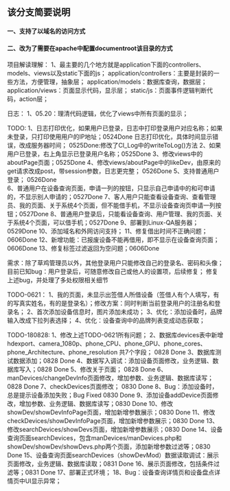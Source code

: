 <h2>该分支简要说明</h2>
<h4>一、支持了以域名的访问方式</h4>
<h4>二、改为了需要在apache中配置documentroot该目录的方式</h4>


项目解读理解：
1、最主要的几个地方就是application下面的controllers、models、views以及static下面的js；
application/controllers：主要是封装的一些方法，方便管理，抽象层；
application/models：数据库查询，数据层；
application/views：页面显示代码，显示层；
static/js：页面事件逻辑判断代码，action层；

日志：
1、05.20：理清代码逻辑，优化了views中所有页面的显示；

TODO:
1、日志打印优化，如果用户已登录，日志中打印登录用户对应名称；如果未登录，只打印使用用户的IP地址；0524Done
	日志打印优化，具体时间显示错误，改成服务器时间； 0525Done:修改了CI_Log中的writeToLog()方法
2、如果用户已登录，右上角显示已登录用户名称；0525Done
3、修改views中的aboutPage页面；0525Done
4、修改views/aboutPage中的likeDev，由原来的get请求改成post，带session参数，日志更完整； 0526Done
5、支持普通用户登录； 0526Done  
6、普通用户在设备查询页面，申请一列的按钮，只显示自己申请中的和可申请的，不显示别人申请的；0527Done
7、客人用户只能查看设备查询、查看管理员、我的页面、关于系统4个页面，但不能借手机，不显示设备查询页申请一列按钮；0527Done
8、普通用户登录后，只能看设备查询、用户管理、我的页面、关于系统4个页面，可以借手机；0527Done
9、部署到Linux-QA服务器； 0529Done
10、添加域名和外网访问支持；
11、修复借出时间不正确问题；0606Done
12、新增功能：已报废设备不能再借用，即不显示在设备查询页面；0606Done 
13、修复标签过滤返回为空问题；0606Done

需求：除了草鸡管理员以外，其他登录用户只能修改自己的登录名、密码和头像；
目前已知bug：用户登录后，可随意修改自己或他人的设置项，后续修复；
修复上述bug，并处理了多处权限相关细节

TODO-0621：
1、我的页面，未显示出签借人所借设备（签借人有个人填写，有的写真实姓名，有的是登录名）；修改方案：同时判断当前登录用户的注册名和登录名；
2、首次添加设备信息时，图片添加未成功；
3、优化：添加设备时，品牌输入改成下拉列表选择；
4、优化：设备查询中的品牌列表变成动态获取；

TODO-180828:
1、修改上述TODO-0621所有问题；
2、数据库devices表中新增hdexport、camera_1080p、phone_CPU、phone_GPU、phone_cores、phone_Architecture、phone_resolution 共7个字段； 0828 Done
3、数据库测试数据添加；0828 Done
4、数据写入调试：添加设备页面修改，业务逻辑、数据库写入；0828 Done
5、修改关于页面； 0828 Done
6、manDevices/changeDevInfo页面修改，增加参数、业务逻辑、数据库读写；0828 Done
7、checkDevices页面修改； 0830 Done
8、Bug：添加设备时，总是提示设备添加失败；Bug Fixed 0830 Done
9、添加设备addDevice页面修改，增加参数、业务逻辑、数据库读写；0830 Done
10、修改showDev/showDevInfoPage页面，增加新增参数展示；0830 Done
11、修改checkDevices/showDevInfoPage页面，增加新增参数展示；0830 Done
13、修改searchDevices/showDevs页面，增加新增参数展示；0830 Done
14、设备查询页面searchDevices，包含manDevices/manDevices.php和showDev/showDev/showDevs.php两个页面，添加新增参数过滤等；0830 Done
15、设备查询页面searchDevices（showDevMod）数据读取调试：展示页面修改，业务逻辑、数据库读取；0831 Done
16、展示页面修改，包括条件过滤等；0831 Done
17、部署正式环境；
18、Bug：设备查询详情页和设备盘点详情页中UI显示异常；
